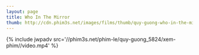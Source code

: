 ```yaml
---
layout: page
title: Who In The Mirror
thumb: http://cdn.phim3s.net/images/films/thumb/quy-guong-who-in-the-mirror-2012.jpg
---
```

{% include jwpadv src='//phim3s.net/phim-le/quy-guong_5824/xem-phim//video.mp4' %}